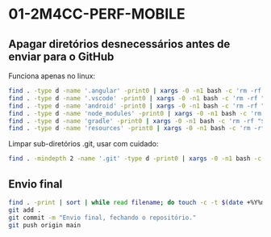 # 01-2M4CC-PERF-MOBILE

## Apagar diretórios desnecessários antes de enviar para o GitHub

Funciona apenas no linux:

```bash
find . -type d -name '.angular' -print0 | xargs -0 -n1 bash -c 'rm -rf "$0"'
find . -type d -name '.vscode' -print0 | xargs -0 -n1 bash -c 'rm -rf "$0"'
find . -type d -name 'android' -print0 | xargs -0 -n1 bash -c 'rm -rf "$0"'
find . -type d -name 'node_modules' -print0 | xargs -0 -n1 bash -c 'rm -rf "$0"'
find . -type d -name 'gradle' -print0 | xargs -0 -n1 bash -c 'rm -rf "$0"'
find . -type d -name 'resources' -print0 | xargs -0 -n1 bash -c 'rm -rf "$0"'
```

Limpar sub-diretórios .git, usar com cuidado:

```bash
find . -mindepth 2 -name '.git' -type d -print0 | xargs -0 -n1 bash -c 'rm -rf "$0"'
```

## Envio final

```bash
find . -print | sort | while read filename; do touch -c -t $(date +%Y%m%d%H%M.%S) "$filename"; done
git add .
git commit -m "Envio final, fechando o repositório."
git push origin main
```
